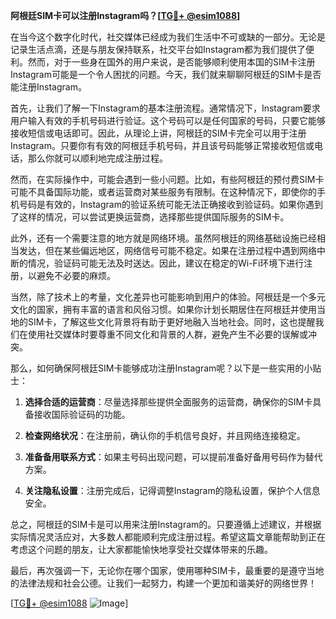 **阿根廷SIM卡可以注册Instagram吗？[[TG💪+ @esim1088](https://t.me/s/esim1088)]**

在当今这个数字化时代，社交媒体已经成为我们生活中不可或缺的一部分。无论是记录生活点滴，还是与朋友保持联系，社交平台如Instagram都为我们提供了便利。然而，对于一些身在国外的用户来说，是否能够顺利使用本国的SIM卡注册Instagram可能是一个令人困扰的问题。今天，我们就来聊聊阿根廷的SIM卡是否能注册Instagram。

首先，让我们了解一下Instagram的基本注册流程。通常情况下，Instagram要求用户输入有效的手机号码进行验证。这个号码可以是任何国家的号码，只要它能够接收短信或电话即可。因此，从理论上讲，阿根廷的SIM卡完全可以用于注册Instagram。只要你有有效的阿根廷手机号码，并且该号码能够正常接收短信或电话，那么你就可以顺利地完成注册过程。

然而，在实际操作中，可能会遇到一些小问题。比如，有些阿根廷的预付费SIM卡可能不具备国际功能，或者运营商对某些服务有限制。在这种情况下，即使你的手机号码是有效的，Instagram的验证系统可能无法正确接收到验证码。如果你遇到了这样的情况，可以尝试更换运营商，选择那些提供国际服务的SIM卡。

此外，还有一个需要注意的地方就是网络环境。虽然阿根廷的网络基础设施已经相当发达，但在某些偏远地区，网络信号可能不稳定。如果在注册过程中遇到网络中断的情况，验证码可能无法及时送达。因此，建议在稳定的Wi-Fi环境下进行注册，以避免不必要的麻烦。

当然，除了技术上的考量，文化差异也可能影响到用户的体验。阿根廷是一个多元文化的国家，拥有丰富的语言和风俗习惯。如果你计划长期居住在阿根廷并使用当地的SIM卡，了解这些文化背景将有助于更好地融入当地社会。同时，这也提醒我们在使用社交媒体时要尊重不同文化和背景的人群，避免产生不必要的误解或冲突。

那么，如何确保阿根廷SIM卡能够成功注册Instagram呢？以下是一些实用的小贴士：

1. **选择合适的运营商**：尽量选择那些提供全面服务的运营商，确保你的SIM卡具备接收国际验证码的功能。
   
2. **检查网络状况**：在注册前，确认你的手机信号良好，并且网络连接稳定。
   
3. **准备备用联系方式**：如果主号码出现问题，可以提前准备好备用号码作为替代方案。
   
4. **关注隐私设置**：注册完成后，记得调整Instagram的隐私设置，保护个人信息安全。

总之，阿根廷的SIM卡是可以用来注册Instagram的。只要遵循上述建议，并根据实际情况灵活应对，大多数人都能顺利完成注册过程。希望这篇文章能帮助到正在考虑这个问题的朋友，让大家都能愉快地享受社交媒体带来的乐趣。

最后，再次强调一下，无论你在哪个国家，使用哪种SIM卡，最重要的是遵守当地的法律法规和社会公德。让我们一起努力，构建一个更加和谐美好的网络世界！

[[TG💪+ @esim1088](https://t.me/s/esim1088) ![Image](https://i.postimg.cc/4NQfJmqS/Snipaste-2025-05-13-00-14-12.png)]